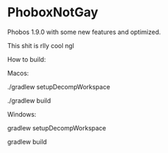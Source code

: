 # PhoboxNotGay

Phobos 1.9.0 with some new features and optimized.

This shit is rlly cool ngl




How to build:


Macos: 

./gradlew setupDecompWorkspace

./gradlew build



Windows: 

gradlew setupDecompWorkspace

gradlew build

